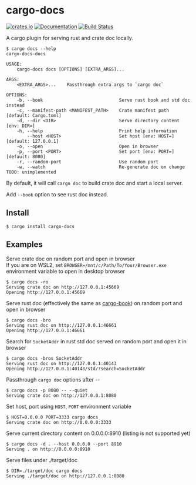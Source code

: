 cargo-docs
==========

[![crates.io](https://img.shields.io/crates/v/cargo-docs.svg)](https://crates.io/crates/cargo-docs)
[![Documentation](https://docs.rs/cargo-docs/badge.svg)](https://docs.rs/cargo-docs)
[![Build Status](https://travis-ci.org/btwiuse/cargo-docs.svg?branch=master)](https://travis-ci.org/btwiuse/cargo-docs)

A cargo plugin for serving rust and crate doc locally.

```
$ cargo docs --help
cargo-docs-docs

USAGE:
    cargo-docs docs [OPTIONS] [EXTRA_ARGS]...

ARGS:
    <EXTRA_ARGS>...    Passthrough extra args to `cargo doc`

OPTIONS:
    -b, --book                             Serve rust book and std doc instead
    -c, --manifest-path <MANIFEST_PATH>    Crate manifest path [default: Cargo.toml]
    -d, --dir <DIR>                        Serve directory content [env: DIR=]
    -h, --help                             Print help information
        --host <HOST>                      Set host [env: HOST=] [default: 127.0.0.1]
    -o, --open                             Open in browser
    -p, --port <PORT>                      Set port [env: PORT=] [default: 8080]
    -r, --random-port                      Use random port
    -w, --watch                            Re-generate doc on change TODO: unimplemented
```

By default, it will call `cargo doc` to build crate doc and start a local server.

Add `--book` option to see rust doc instead.

## Install

```
$ cargo install cargo-docs
```

## Examples

Serve crate doc on random port and open in browser  
If you are on WSL2, set `BROWSER=/mnt/c/Path/To/Your/Browser.exe` environment variable to open in desktop browser
```
$ cargo docs -ro
Serving crate doc on http://127.0.0.1:45669
Opening http://127.0.0.1:45669
```

Serve rust doc (effectively the same as [cargo-book](https://crates.io/crates/cargo-book)) on random port and open in browser
```
$ cargo docs -bro
Serving rust doc on http://127.0.0.1:46661
Opening http://127.0.0.1:46661
```

Search for `SocketAddr` in rust std doc served on random port and open it in browser
```
$ cargo docs -bros SocketAddr
Serving rust doc on http://127.0.0.1:40143
Opening http://127.0.0.1:40143/std/?search=SocketAddr
```

Passthrough `cargo doc` options after --
```
$ cargo docs -p 8080 -- --quiet
Serving crate doc on http://127.0.0.1:8080
```

Set host, port using `HOST`, `PORT` environment variable
```
$ HOST=0.0.0.0 PORT=3333 cargo docs
Serving crate doc on http://0.0.0.0:3333
```

Serve current directory content on 0.0.0.0:8910 (listing is not supported yet)
```
$ cargo docs -d . --host 0.0.0.0 --port 8910
Serving . on http://0.0.0.0:8910
```

Serve files under ./target/doc
```
$ DIR=./target/doc cargo docs
Serving ./target/doc on http://127.0.0.1:8080
```

